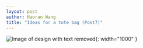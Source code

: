 ```yaml
---
layout: post
author: Haoran Wang
title: "Ideas for a tote bag (Post7)"
---
```


![Image of design with text removed](/assets/images/Manus_et_Machina_course_images/25-05-15-tote5/png_Wordless.svg){: width="1000" }


